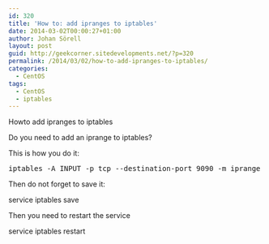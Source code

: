 ```yaml
---
id: 320
title: 'How to: add ipranges to iptables'
date: 2014-03-02T00:00:27+01:00
author: Johan Sörell
layout: post
guid: http://geekcorner.sitedevelopments.net/?p=320
permalink: /2014/03/02/how-to-add-ipranges-to-iptables/
categories:
  - CentOS
tags:
  - CentOS
  - iptables
---
```

Howto add ipranges to iptables

Do you need to add an iprange to iptables?

This is how you do it:

<pre class="toolbar:2 nums:false lang:default decode:true">iptables -A INPUT -p tcp --destination-port 9090 -m iprange --src-range 192.168.0.2-192.168.0.200 -j ACCEPT</pre>

Then do not forget to save it:

service iptables save

Then you need to restart the service

service iptables restart